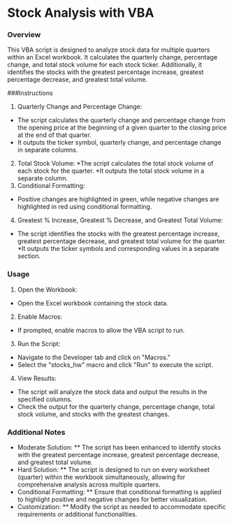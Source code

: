 # Stock Analysis with VBA
### Overview
This VBA script is designed to analyze stock data for multiple quarters within an Excel workbook. It calculates the quarterly change, percentage change, and total stock volume for each stock ticker. Additionally, it identifies the stocks with the greatest percentage increase, greatest percentage decrease, and greatest total volume.

###Instructions
1. Quarterly Change and Percentage Change:
* The script calculates the quarterly change and percentage change from the opening price at the beginning of a given quarter to the closing price at the end of that quarter.
* It outputs the ticker symbol, quarterly change, and percentage change in separate columns.
2. Total Stock Volume:
*The script calculates the total stock volume of each stock for the quarter.
*It outputs the total stock volume in a separate column.
3. Conditional Formatting:
* Positive changes are highlighted in green, while negative changes are highlighted in red using conditional formatting.
4. Greatest % Increase, Greatest % Decrease, and Greatest Total Volume:
* The script identifies the stocks with the greatest percentage increase, greatest percentage decrease, and greatest total volume for the quarter.
*It outputs the ticker symbols and corresponding values in a separate section.

### Usage
1. Open the Workbook:
* Open the Excel workbook containing the stock data.
2. Enable Macros:
* If prompted, enable macros to allow the VBA script to run.
3. Run the Script:
* Navigate to the Developer tab and click on "Macros."
* Select the "stocks_hw" macro and click "Run" to execute the script.
4. View Results:
* The script will analyze the stock data and output the results in the specified columns.
* Check the output for the quarterly change, percentage change, total stock volume, and stocks with the greatest changes.

### Additional Notes
* Moderate Solution:
** The script has been enhanced to identify stocks with the greatest percentage increase, greatest percentage decrease, and greatest total volume.
* Hard Solution:
** The script is designed to run on every worksheet (quarter) within the workbook simultaneously, allowing for comprehensive analysis across multiple quarters.
* Conditional Formatting:
** Ensure that conditional formatting is applied to highlight positive and negative changes for better visualization.
* Customization:
** Modify the script as needed to accommodate specific requirements or additional functionalities.
